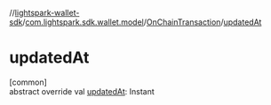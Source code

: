 //[lightspark-wallet-sdk](../../../index.md)/[com.lightspark.sdk.wallet.model](../index.md)/[OnChainTransaction](index.md)/[updatedAt](updated-at.md)

# updatedAt

[common]\
abstract override val [updatedAt](updated-at.md): Instant
